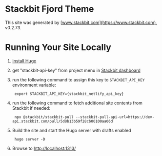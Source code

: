 # Stackbit Fjord Theme

This site was generated by [www.stackbit.com](https://www.stackbit.com), v0.2.73.

# Running Your Site Locally

1. [Install Hugo](https://gohugo.io/getting-started/quick-start/#step-1-install-hugo)

1. get "stackbit-api-key" from project menu in [Stackbit dashboard](https://app.stackbit.com/dashboard)

1. run the following command to assign this key to `STACKBIT_API_KEY` environment variable:

        export STACKBIT_API_KEY={stackbit_netlify_api_key}

1. run the following command to fetch additional site contents from Stackbit if needed:

        npx @stackbit/stackbit-pull --stackbit-pull-api-url=https://dev-api.stackbit.com/pull/5d8b13b59f28cb00100aa06d

1. Build the site and start the Hugo server with drafts enabled

        hugo server -D

1. Browse to [http://localhost:1313/](http://localhost:1313/)

